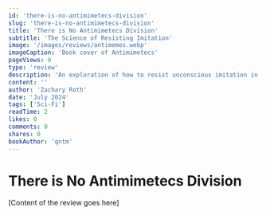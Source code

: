 ```yaml
---
id: 'there-is-no-antimimetecs-division'
slug: 'there-is-no-antimimetecs-division'
title: 'There is No Antimimetecs Division'
subtitle: 'The Science of Resisting Imitation'
image: '/images/reviews/antimemes.webp'
imageCaption: 'Book cover of Antimimetecs'
pageViews: 0
type: 'review'
description: 'An exploration of how to resist unconscious imitation in a world of social influence.'
content: '' 
author: 'Zachary Roth'
date: 'July 2024'
tags: ['Sci-Fi']
readTime: 2
likes: 0
comments: 0
shares: 0
bookAuthor: 'qntm'
---
```


# There is No Antimimetecs Division

[Content of the review goes here]